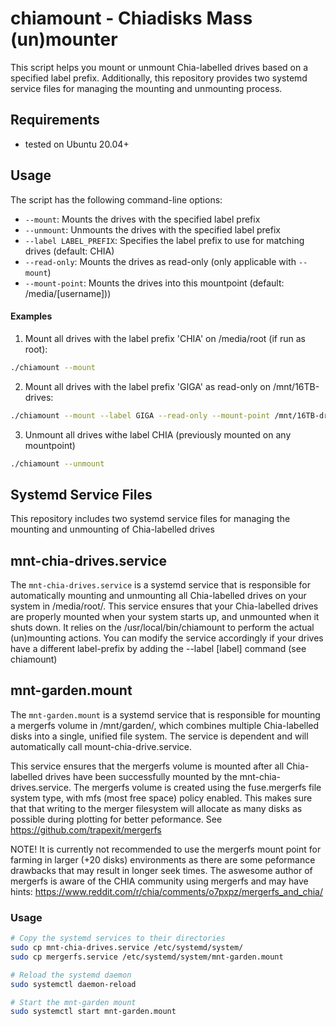 # chiamount - Chiadisks Mass (un)mounter

This script helps you mount or unmount Chia-labelled drives based on a specified label prefix. Additionally, this repository provides two systemd service files for managing the mounting and unmounting process.

## Requirements

- tested on Ubuntu 20.04+

## Usage

The script has the following command-line options:

- `--mount`: Mounts the drives with the specified label prefix
- `--unmount`: Unmounts the drives with the specified label prefix
- `--label LABEL_PREFIX`: Specifies the label prefix to use for matching drives (default: CHIA)
- `--read-only`: Mounts the drives as read-only (only applicable with `--mount`)
- `--mount-point`: Mounts the drives into this mountpoint (default: /media/[username]))

#### Examples

1. Mount all drives with the label prefix 'CHIA' on /media/root (if run as root):

```bash
./chiamount --mount
```

2. Mount all drives with the label prefix 'GIGA' as read-only on /mnt/16TB-drives:

```bash
./chiamount --mount --label GIGA --read-only --mount-point /mnt/16TB-drives
```

3. Unmount all drives withe label CHIA (previously mounted on any mountpoint)
```bash
./chiamount --unmount
```


## Systemd Service Files

This repository includes two systemd service files for managing the mounting and unmounting of Chia-labelled drives

## mnt-chia-drives.service

The `mnt-chia-drives.service` is a systemd service that is responsible for automatically mounting and unmounting all Chia-labelled drives on your system in /media/root/. This service ensures that your Chia-labelled drives are properly mounted when your system starts up, and unmounted when it shuts down. It relies on the /usr/local/bin/chiamount to perform the actual (un)mounting actions. You can modify the service accordingly if your drives have a different label-prefix by adding the --label [label] command (see chiamount)

## mnt-garden.mount

The `mnt-garden.mount` is a systemd service that is responsible for mounting a mergerfs volume in /mnt/garden/, which combines multiple Chia-labelled disks into a single, unified file system. The service is dependent and will automatically call mount-chia-drive.service.

This service ensures that the mergerfs volume is mounted after all Chia-labelled drives have been successfully mounted by the mnt-chia-drives.service. The mergerfs volume is created using the fuse.mergerfs file system type, with mfs (most free space) policy enabled. This makes sure that that writing to the merger filesystem will allocate as many disks as possible during plotting for better peformance. See https://github.com/trapexit/mergerfs

NOTE! It is currently not recommended to use the mergerfs mount point for farming in larger (+20 disks) environments as there are some peformance drawbacks that may result in longer seek times. The aswesome author of mergerfs is aware of the CHIA community using mergerfs and may have hints: https://www.reddit.com/r/chia/comments/o7pxpz/mergerfs_and_chia/

### Usage

```bash
# Copy the systemd services to their directories
sudo cp mnt-chia-drives.service /etc/systemd/system/
sudo cp mergerfs.service /etc/systemd/system/mnt-garden.mount

# Reload the systemd daemon
sudo systemctl daemon-reload

# Start the mnt-garden mount
sudo systemctl start mnt-garden.mount
```


